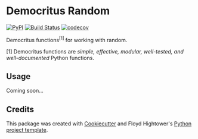 # Democritus Random

[![PyPI](https://img.shields.io/pypi/v/democritus-random.svg)](https://pypi.python.org/pypi/democritus-random)
[![Build Status](https://travis-ci.com/democritus-project/democritus-random.svg?branch=master)](https://travis-ci.com/democritus-project/democritus-random)
[![codecov](https://codecov.io/gh/democritus-project/democritus-random/branch/master/graph/badge.svg?token=V0WOIXRGMM)](https://codecov.io/gh/democritus-project/democritus-random)

Democritus functions<sup>[1]</sup> for working with random.

[1] Democritus functions are <i>simple, effective, modular, well-tested, and well-documented</i> Python functions.

## Usage

Coming soon...

## Credits

This package was created with [Cookiecutter](https://github.com/audreyr/cookiecutter) and Floyd Hightower's [Python project template](https://github.com/fhightower-templates/python-project-template).
